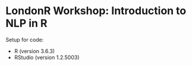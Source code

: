 # LondonR Workshop: Introduction to NLP in R

Setup for code:

* R (version 3.6.3)
* RStudio (version 1.2.5003)


